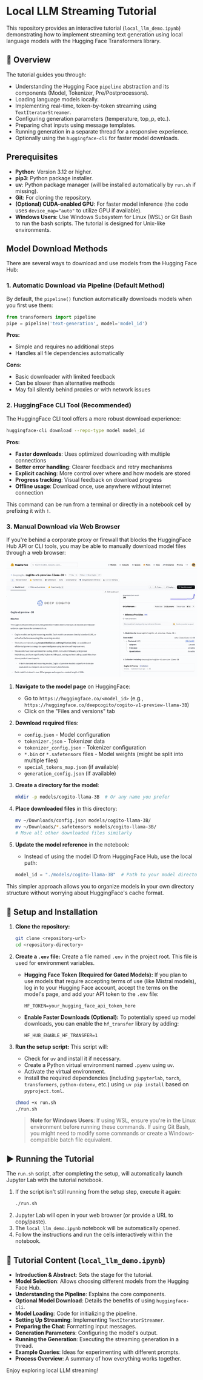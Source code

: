 # Local LLM Streaming Tutorial

This repository provides an interactive tutorial (`local_llm_demo.ipynb`) demonstrating how to implement streaming text generation using local language models with the Hugging Face Transformers library.

## 🌟 Overview

The tutorial guides you through:

* Understanding the Hugging Face `pipeline` abstraction and its components (Model, Tokenizer, Pre/Postprocessors).
* Loading language models locally.
* Implementing real-time, token-by-token streaming using `TextIteratorStreamer`.
* Configuring generation parameters (temperature, top_p, etc.).
* Preparing chat inputs using message templates.
* Running generation in a separate thread for a responsive experience.
* Optionally using the `huggingface-cli` for faster model downloads.

## Prerequisites

* **Python**: Version 3.12 or higher.
* **pip3**: Python package installer.
* **uv**: Python package manager (will be installed automatically by `run.sh` if missing).
* **Git**: For cloning the repository.
* **(Optional) CUDA-enabled GPU**: For faster model inference (the code uses `device_map="auto"` to utilize GPU if available).
* **Windows Users**: Use Windows Subsystem for Linux (WSL) or Git Bash to run the bash scripts. The tutorial is designed for Unix-like environments.

## Model Download Methods

There are several ways to download and use models from the Hugging Face Hub:

### 1. Automatic Download via Pipeline (Default Method)

By default, the `pipeline()` function automatically downloads models when you first use them:

```python
from transformers import pipeline
pipe = pipeline('text-generation', model='model_id')
```

**Pros:**
- Simple and requires no additional steps
- Handles all file dependencies automatically

**Cons:**
- Basic downloader with limited feedback
- Can be slower than alternative methods
- May fail silently behind proxies or with network issues

### 2. HuggingFace CLI Tool (Recommended)

The HuggingFace CLI tool offers a more robust download experience:

```bash
huggingface-cli download --repo-type model model_id
```

**Pros:**
- **Faster downloads**: Uses optimized downloading with multiple connections
- **Better error handling**: Clearer feedback and retry mechanisms
- **Explicit caching**: More control over where and how models are stored
- **Progress tracking**: Visual feedback on download progress
- **Offline usage**: Download once, use anywhere without internet connection

This command can be run from a terminal or directly in a notebook cell by prefixing it with `!`.

### 3. Manual Download via Web Browser

If you're behind a corporate proxy or firewall that blocks the HuggingFace Hub API or CLI tools, you may be able to manually download model files through a web browser:

![Manual Download Process](assets/hf_manual_dl.gif)

1. **Navigate to the model page** on HuggingFace:
   * Go to `https://huggingface.co/<model_id>` (e.g., `https://huggingface.co/deepcogito/cogito-v1-preview-llama-3B`)
   * Click on the "Files and versions" tab

2. **Download required files**:
   * `config.json` - Model configuration
   * `tokenizer.json` - Tokenizer data
   * `tokenizer_config.json` - Tokenizer configuration
   * `*.bin` or `*.safetensors` files - Model weights (might be split into multiple files)
   * `special_tokens_map.json` (if available)
   * `generation_config.json` (if available)

3. **Create a directory for the model**:
   ```bash
   mkdir -p models/cogito-llama-3B  # Or any name you prefer
   ```

4. **Place downloaded files** in this directory:
   ```bash
   mv ~/Downloads/config.json models/cogito-llama-3B/
   mv ~/Downloads/*.safetensors models/cogito-llama-3B/
   # Move all other downloaded files similarly
   ```

5. **Update the model reference** in the notebook:
   * Instead of using the model ID from HuggingFace Hub, use the local path:
   ```python
   model_id = "./models/cogito-llama-3B"  # Path to your model directory
   ```

This simpler approach allows you to organize models in your own directory structure without worrying about HuggingFace's cache format.

## 🚀 Setup and Installation

1. **Clone the repository:**
   ```bash
   git clone <repository-url>
   cd <repository-directory>
   ```

2. **Create a `.env` file:**
   Create a file named `.env` in the project root. This file is used for environment variables.

   * **Hugging Face Token (Required for Gated Models):** If you plan to use models that require accepting terms of use (like Mistral models), log in to your Hugging Face account, accept the terms on the model's page, and add your API token to the `.env` file:
     ```dotenv
     HF_TOKEN=your_hugging_face_api_token_here
     ```
   * **Enable Faster Downloads (Optional):** To potentially speed up model downloads, you can enable the `hf_transfer` library by adding:
     ```dotenv
     HF_HUB_ENABLE_HF_TRANSFER=1
     ```

3. **Run the setup script:**
   This script will:
   * Check for `uv` and install it if necessary.
   * Create a Python virtual environment named `.pyenv` using `uv`.
   * Activate the virtual environment.
   * Install the required dependencies (including `jupyterlab`, `torch`, `transformers`, `python-dotenv`, etc.) using `uv pip install` based on `pyproject.toml`.

   ```bash
   chmod +x run.sh
   ./run.sh
   ```
   
   > **Note for Windows Users**: If using WSL, ensure you're in the Linux environment before running these commands. If using Git Bash, you might need to modify some commands or create a Windows-compatible batch file equivalent.

## ▶️ Running the Tutorial

The `run.sh` script, after completing the setup, will automatically launch Jupyter Lab with the tutorial notebook.

1. If the script isn't still running from the setup step, execute it again:
   ```bash
   ./run.sh
   ```
2. Jupyter Lab will open in your web browser (or provide a URL to copy/paste).
3. The `local_llm_demo.ipynb` notebook will be automatically opened.
4. Follow the instructions and run the cells interactively within the notebook.

## 📝 Tutorial Content (`local_llm_demo.ipynb`)

* **Introduction & Abstract**: Sets the stage for the tutorial.
* **Model Selection**: Allows choosing different models from the Hugging Face Hub.
* **Understanding the Pipeline**: Explains the core components.
* **Optional Model Download**: Details the benefits of using `huggingface-cli`.
* **Model Loading**: Code for initializing the pipeline.
* **Setting Up Streaming**: Implementing `TextIteratorStreamer`.
* **Preparing the Chat**: Formatting input messages.
* **Generation Parameters**: Configuring the model's output.
* **Running the Generation**: Executing the streaming generation in a thread.
* **Example Queries**: Ideas for experimenting with different prompts.
* **Process Overview**: A summary of how everything works together.

Enjoy exploring local LLM streaming! 